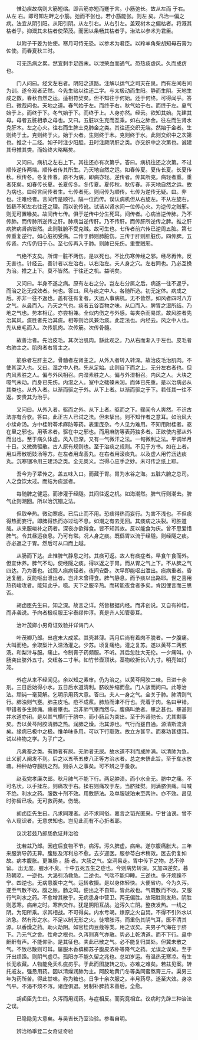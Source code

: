<!-- { "loadSidebar": true } -->
　　惟劲疾故病则大筋短缩。即舌筋亦短而蹇于言。小筋弛长。故从左而 于右。从左 右。即可知左畔之小筋。弛而不张也。若小筋能张。则左 矣。凡治一偏之病。法宜从阴引阳。从阳引阴。从左引右。从右引左。盖观树木之偏枯者。将溉其枯者乎。抑溉其未枯者使荣茂。而因以条畅其枯者乎。治法以参术为君臣。

　　以附子干姜为佐使。寒月可恃无恐。以参术为君臣。以羚羊角柴胡知母石膏为佐使。而春夏秋三时。

　　可无热病之累。然宜刺手足四末。以泄荣血而通气。恐热痰虚风。久而成疠也。

　　门人问曰。经文左右者。阴阳之道路。注解以运气之司天在泉。而有左间右间为训。遂令观者茫然。今先生贴以往还二字。与太极动而生阳。静而生阴。天地生成之数。春秋自然之运。适相符契矣。但不知往于何始。还于何终。可得闻乎。答曰。微哉问也。天地之道。春气始于左。而终于右。秋气始于右。而终于左。夏气始于上。而终于下。冬气始于下。而终于上。人身亦然。经云。欲知其始。先建其母。母者五脏相承之母也。又曰。五脏以生克而互乘。如右之肺金。往左而生肾水克肝木。左之心火。往右而生脾土克肺金之类。其往还交织无端。然始于金者。生则终于土。克则终于火。始于火者。生则终于木。克则终于水。此则交织中之次第也。推之十二经。如子时注少阳胆。丑时注厥阴肝之类。亦交织中之次第也。诚建其母推其类。而始终大略睹矣。

　　又问曰。病机之左右上下。其往还亦有次第乎。答曰。病机往还之次第。不过顺传逆传两端。顺传者传其所生。乃天地自然之运。如春传夏。夏传长夏。长夏传秋。秋传冬。冬复传春。原不为病。即病亦轻。逆传者。传其所克。病轻者重。重者死矣。如春传长夏。长夏传冬。冬传夏。夏传秋。秋传春。非天地自然之运。故为病也。曰经言间传者生。七传者死。则间传为顺传。七传为逆传无疑。曰。非也。注难经者。言间传是顺行。隔一位而传。误认病机但从右旋左。不从左旋右。皆繇不知左右往还之理。而以讹传讹。试诘以肾水间一位传心火。为逆传之贼邪。则无可置喙矣。故间传七传。俱于逆传中分生死耳。间传者。心病当逆传肺。乃不传肺。而传肺所逆传之肝。肺病当逆传肝。乃不传肝。而传肝所逆传之脾。推之肝病脾病肾病皆然。此则脏腑不受克贼。故可生也。七传者前六传已逆周五脏。第七传重复逆行。如心脏初受病。二传于肺则肺脏伤。三传于肝则肝脏伤。四传脾。五传肾。六传仍归于心。至七传再入于肺。则肺已先伤。重受贼邪。

　　气绝不支矣。所谓一脏不两伤。是以死也。不比伤寒传经之邪。经尽再传。反无害也。针经云。善针者以左治右。以右治左。夫人身之穴。左右同也。乃必互换为治。推之上下。莫不皆然。于往还之机。益明矣。

　　又问曰。半身不遂之病。原有左右之分。岂左右分属之后。病遂一往不返乎。而治之迄无成效者。何也。答曰。风与痰之中人。各随所造。初无定体。病成之后。亦非一往不返也。盖有往有复者。天运人事病机。无不皆然。如风者四时八方之气。从鼻而入。乃天之气也。痰者五谷百物之味。从口而入。脾胃之湿所结。乃地之气也。势本相辽。亦尝相兼。全似内伤之与外感。每夹杂而易炫。故风胜者先治其风。痰胜者先治其痰。相等则治风兼治痰。此定法也。内经云。风之中人也。先从皮毛而入。次传肌肉。次传筋。次传骨髓。

　　故善治者。先治皮毛。其次治肌肉。繇此观之。乃从右而渐入于左也。皮毛者右肺主之。肌肉者右胃主之。

　　筋脉者左肝主之。骨髓者左肾主之。从外入者转入转深。故治皮毛治肌肉。不使其深入也。又曰。湿之中人也。先从足始。此则自下而之上。无分左右者也。但内风素胜之人。偏与外风相召。内湿素胜之人。偏与外湿相召。内风之人。大块之噫气未动。而身已先伤。内湿之人。室中之础磉未润。而体已先重。是以治病必从其类也。从外入者。以渐而驱之于外。从下上者。以渐而驱之于下。若任其一往不返。安贵其为治乎。

　　又问曰。从外入者。驱而之外。从下上者。驱而之下。骤闻令人爽然。不识古法亦有合欤。答曰。此正古人已试之法。但未挈出。则不知作者之意耳。如治风大小续命汤。方中桂附苓术麻防等药。表里庞杂。今人见为难用。不知用附桂者。驱在里之邪也。用苓术者。驱在中之邪也。而用麻防等表药独多者。正欲使内邪从外而出也。至于病久体虚。风入已深。又有一气微汗之法。一旬微利之法。平调半月十日。又微微驱散。古人原有规则也。至于治痰之规则。不见于方书。如在上者。用瓜蒂散栀豉汤等方。在左者用龙荟丸。在右者用滚痰丸。以及虚人用竹沥达痰丸。沉寒锢冷用三建汤之类。全无奥义。岂得心应手之妙。未可传之纸上耶。

　　吾今为子辈传之。盖五味入口。而藏于胃。胃为水谷之海。五脏六腑之总司。人之食饮太过。而结为痰涎者。

　　每随脾之健运。而渗灌于经隧。其间往返之机。如海潮然。脾气行则潮去。脾气止则潮回。所以治沉锢之法。

　　但取辛热。微动寒痰。已后止而不用。恐痰得热而妄行。为害不浅也。不但痰得热而妄行。即脾得热而亦过动不息。如潮之有去无回。其痰病之决裂。可胜道哉。从来服峻补之药者。深夜亦欲得食。皆不知其故。反以能食为庆。曾不思爱惜脾气。令其昼运夜息。乃可有常。况人身之痰。既繇胃以流于经隧。则经隧之痰。亦必返之于胃。然后可从口而上越。

　　从肠而下达。此惟脾气静息之时。其痰可返。故人有痰症者。早食午食而外。但宜休养。脾气不动。使经隧之痰。得以返之于胃。而从胃之气上下。不从脾之气四达。乃为善也。试观人痰病轻者。夜间安卧。次早即能呕出泄出。痰病重者。昏迷复醒。反能呕出泄出者。岂非未曾得食。脾气静息。而予痰以出路耶。世之喜用热药峻攻者。能知此乎。噫。天下之服辛热。而转能夜食者多矣。肯因俚言而三思否。

　　胡卣臣先生曰。知之深。故言之详。然皆根据内经。而非创说。又自有神悟。而非袭说。予向者极叹服王宇泰缪仲淳。真是齐人知管晏耳。

　　治叶茂卿小男奇证效验并详诲门人

　　叶茂卿乃郎。出痘未大成浆。其壳甚薄。两月后尚有着肉不脱者。一夕腹痛。大叫而绝。余取梨汁入温汤灌之。少苏。顷复痛绝。灌之复苏。遂以黄芩二两煎汤。和梨汁与服。痛止。令制膏子药频服。不听。其后忽肚大无伦。一夕痛叫。小肠突出脐外五寸。交纽各二寸半。如竹节壶顶状。茎物绞折长八九寸。明亮如灯笼。

　　外症从来不经闻见。余以知之素审。仍为治之。以黄芩阿胶二味。日进十余剂。三日后始得小水。五日后水道清利。脐收肿缩而愈。门人骇而问曰。此等治法。顽钝一毫莫解。乞明示用药大意。答曰。夫人一身之气。全关于肺。肺清则气行。肺浊则气壅。肺主皮毛。痘不成浆。肺热而津不行也。壳着于肉。名曰甲错。甲错者多生肺痈。痈者壅也。岂非肺气壅而然与。腹痛叫绝者。壅之甚也。壅甚则并水道亦闭。是以其气横行于脐中。而小肠且为突出。至于外肾弛长。尤其剩事矣。吾以黄芩阿胶清肺之热。润肺之燥。治其源也。气行而壅自通。源清斯流清矣。缘病已极中之极。惟单味多用。可以下行取效。故立方甚平。而奏功甚捷耳。试以格物之学。为子广之。

　　凡禽畜之类。有肺者有尿。无肺者无尿。故水道不利而成肿满。以清肺为急。此义前人阐发不到。后之以五苓五皮八正等方治水者。总之未悟此旨。至于车水放塘。种种劫夺膀胱之剂。则杀人之事矣。可不辨之于蚤欤。

　　赵我完孝廉次郎。秋月肺气不能下行。两足肿溃。而小水全无。脐中之痛。不可名状。以手揉左。则痛攻于右。揉右则痛攻于左。当脐揉熨。则满脐俱痛。叫喊不绝。利水之药。服数十剂不效。用敷脐法。及单服琥珀末至两许。亦不效。昌见时弥留已极。无可救药矣。伤哉。

　　胡卣臣先生曰。凡求同理者。必不求同俗。嘉言之韬光匿采。宁甘讪谤。曾不令人窥识者。无意求知也。岂见此而有不心折者耶。

　　议沈若兹乃郎肠危证并治验

　　沈若兹乃郎。因痘后食物不节。病泻。泻久脾虚。病疟。遂尔腹痛胀大。三年来服消导药无算。腹胀及泻利总不愈。去岁迎医。服参苓白术稍效。医去仍复如故。病本腹胀。更兼肠 。肠 者。大肠之气。空洞易走。胃中传下之物。总不停留。 出无度。腥水不臭。十中五死五生之症也。今则病势转深。又加四逆矣。暮热朝凉。一逆也。大渴引汤救急。二逆也。气喘不能仰睡。三逆也。多汗烦躁不宁。四逆也。无病患腹中之气。运转收摄。是以身体轻快。大便省约。今为久泻。遂至气散不收。腹之胀。肠之鸣。便出之不自知。皆此故也。气既散而不收。又服行气利水之药。不愈增其散乎。无病患身中营卫。两无偏胜。故阳胜则发热。阴胜则恶寒。病疟之时。寒热交作。犹是阴阳互战。迨泻久亡阴。整夜发热。一线之阴。为阳所乘。求其相战。不可得矣。内水亏竭。燎原之火自焚。不得不引外水以济急。然有形之水。不足以制无形之火。徒增胀泻。而重伤其阴气耳。医不清其源。以香燥之药。助火劫阴。如官桂肉豆蔻等类。用之误矣。夫男子气海在于脐下。乃元气之舍。性命之根也。久泻则真气亦散。势必上乾清道。而不下行。鼻中鼾鼾有声。不能仰卧。是其征也。夫此已散之气。必不能复归其处。但冀未散之气。不致尽散则可耳。屡服木香槟榔苏子腹皮浓朴等降气之药。尤误之误矣。至于汗出烦躁。则阴气虚尽。孤阳亦不能久留之兆也。总如岁运。有温热无寒凉。有生长无收藏。人物能免夭札疵疠乎。于此而图旋转之功。亦难之难矣。若兹见案。转托戚友。强恳用药。因以清燥润肺为主。阿胶地黄门冬等类同蜜熬膏三斤。渠男三年为药所苦。得此甘味。称为糖也。日争十余次服之。半月药尽。遂至大效。身凉气平。不渴不烦不泻。诸症俱退。另制补脾药末善后。全愈。

　　胡卣臣先生曰。久泻而用润药。与症相反。而究竟相宜。议病时先辟三种治法之误。

　　已隐隐见大意矣。与吴吉长乃室治验。参看自明。

　　辨治杨季登二女奇证奇验

